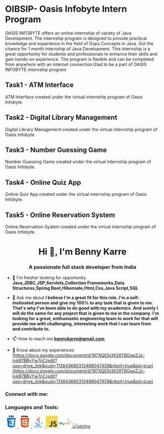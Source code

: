 <h1>OIBSIP- Oasis Infobyte Intern Program</h1>
<p>OASIS INFOBYTE offers an online internship of variety of Java Development. The internship program is designed to provide practical knowledge and experience in the field of Oops Concepts in Java. Got the chance for 1 month internship of Java Development. This internship is a great opportunity for students and professionals to enhance their skills and gain hands-on experience. The program is flexible and can be completed from anywhere with an internet connection.Glad to be a part of OASIS INFOBYTE internship program</p>
<h2>Task1 - ATM Interface</h2>
<p>ATM Interface created under the virtual internship program of Oasis Infobyte.</p>
<h2>Task2 - Digital Library Management</h2>
<p>Digital Library Management created under the virtual internship program of Oasis Infobyte.</p>
<h2>Task3 - Number Guessing Game</h2>
<p>Number Guessing Game created under the virtual internship program of Oasis Infobyte.</p>
<h2>Task4 - Online Quiz App</h2>
<p>Online Quiz App created under the virtual internship program of Oasis Infobyte.</p>
<h2>Task5 - Online Reservation System</h2>
<p>Online Reservation System created under the virtual internship program of Oasis Infobyte.</p>
<h1 align="center">Hi 👋, I'm Benny Karre</h1>
<h3 align="center">A passionate full stack developer from India</h3>

- 🌱 I'm fresher looking for opportunity **Java,JDBC,JSP,Servlets,Collection Frameworks,Data Structures,Spring Boot,Hibernate,Html,Css,Java Script,SQL**

- 💬 Ask me about **I believe I'm a great fit for this role. I'm a self-motivated person and give my 100% to any task that is given to me. That's why I've been able to do good with my academics. And surely I will do the same for any project that is given to me in the company. I'm looking for a great, enthusiastic engineering team to work for that will provide me with challenging, interesting work that I can learn from and contribute to.**

- 📫 How to reach me **bennykarre@gmail.com**

- 📄 Know about my experiences [https://docs.google.com/document/d/187XQE5cW28TBGgqZJz-lvkB7BByYw7oC/edit?usp=drive_link&ouid=113843680313488047459&rtpof=true&sd=true](https://docs.google.com/document/d/187XQE5cW28TBGgqZJz-lvkB7BByYw7oC/edit?usp=drive_link&ouid=113843680313488047459&rtpof=true&sd=true)

<h3 align="left">Connect with me:</h3>
<p align="left">
</p>

<h3 align="left">Languages and Tools:</h3>
<p align="left"> <a href="https://www.w3schools.com/css/" target="_blank" rel="noreferrer"> <img src="https://raw.githubusercontent.com/devicons/devicon/master/icons/css3/css3-original-wordmark.svg" alt="css3" width="40" height="40"/> </a> <a href="https://www.w3.org/html/" target="_blank" rel="noreferrer"> <img src="https://raw.githubusercontent.com/devicons/devicon/master/icons/html5/html5-original-wordmark.svg" alt="html5" width="40" height="40"/> </a> <a href="https://www.java.com" target="_blank" rel="noreferrer"> <img src="https://raw.githubusercontent.com/devicons/devicon/master/icons/java/java-original.svg" alt="java" width="40" height="40"/> </a> <a href="https://developer.mozilla.org/en-US/docs/Web/JavaScript" target="_blank" rel="noreferrer"> <img src="https://raw.githubusercontent.com/devicons/devicon/master/icons/javascript/javascript-original.svg" alt="javascript" width="40" height="40"/> </a> <a href="https://www.mysql.com/" target="_blank" rel="noreferrer"> <img src="https://raw.githubusercontent.com/devicons/devicon/master/icons/mysql/mysql-original-wordmark.svg" alt="mysql" width="40" height="40"/> </a> <a href="https://spring.io/" target="_blank" rel="noreferrer"> <img src="https://www.vectorlogo.zone/logos/springio/springio-icon.svg" alt="spring" width="40" height="40"/> </a> </p>
